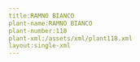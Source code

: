 ```yaml
---
title:RAMNO BIANCO
plant-name:RAMNO BIANCO
plant-number:118
plant-xml:/assets/xml/plant118.xml
layout:single-xml
---
```

